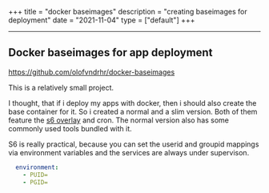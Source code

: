 +++
title = "docker baseimages"
description = "creating baseimages for deployment"
date = "2021-11-04"
type = ["default"]
+++

---

## Docker baseimages for app deployment

https://github.com/olofvndrhr/docker-baseimages

This is a relatively small project.

I thought, that if i deploy my apps with docker, then i should also create the base container for it. So i created a normal and a slim version. Both of them feature the [s6 overlay](https://github.com/just-containers/s6-overlay) and cron. The normal version also has some commonly used tools bundled with it.

S6 is really practical, because you can set the userid and groupid mappings via environment variables and the services are always under supervison.

```yml
  environment:
    - PUID=
    - PGID=
```